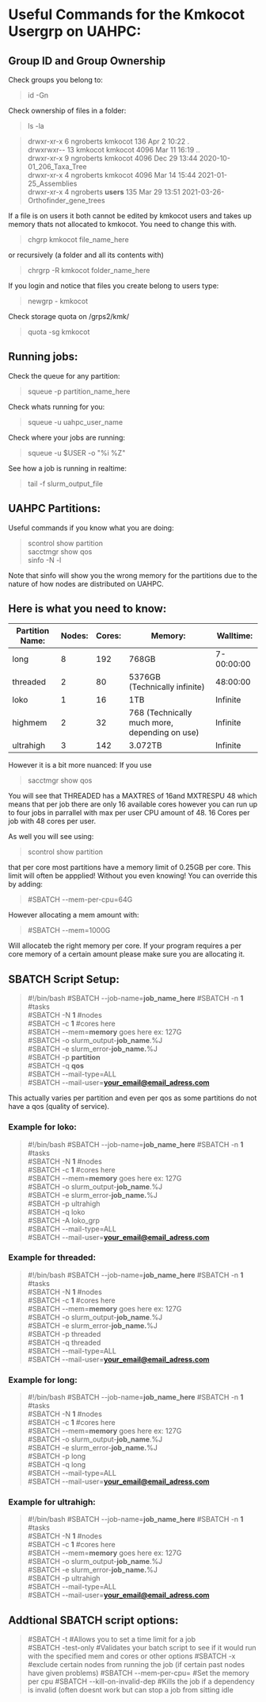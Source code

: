# Useful Commands for the Kmkocot Usergrp on UAHPC:

## Group ID and Group Ownership

Check groups you belong to:
>id -Gn

Check ownership of files in a folder:
>ls -la

>drwxr-xr-x  6 ngroberts kmkocot  136 Apr  2 10:22 . <br/>
>drwxrwxr-- 13 kmkocot   kmkocot 4096 Mar 11 16:19 .. <br/>
>drwxr-xr-x  9 ngroberts kmkocot 4096 Dec 29 13:44 2020-10-01_206_Taxa_Tree <br/>
>drwxr-xr-x  4 ngroberts kmkocot 4096 Mar 14 15:44 2021-01-25_Assemblies <br/>
>drwxr-xr-x  4 ngroberts **users**  135 Mar 29 13:51 2021-03-26-Orthofinder_gene_trees <br/>

If a file is on users it both cannot be edited by kmkocot users and takes up memory thats not allocated to kmkocot.
You need to change this with.
>chgrp kmkocot file_name_here

or recursively (a folder and all its contents with)
>chrgrp -R kmkocot folder_name_here

If you login and notice that files you create belong to users type:
>newgrp - kmkocot 

Check storage quota on /grps2/kmk/
>quota -sg kmkocot

## Running jobs:

Check the queue for any partition:
>squeue -p partition_name_here

Check whats running for you:
>squeue -u uahpc_user_name

Check where your jobs are running:
>squeue -u $USER -o "%i %Z"

See how a job is running in realtime:
> tail -f slurm_output_file

## UAHPC Partitions:

Useful commands if you know what you are doing:
>scontrol show partition <br/>
>sacctmgr show qos <br/>
>sinfo -N -l <br/>

Note that sinfo will show you the wrong memory for the partitions due to the nature of how nodes are distributed on UAHPC.

## Here is what you need to know:
| Partition Name: | Nodes: | Cores: | Memory:                                       | Walltime:  |
|-----------------|--------|--------|-----------------------------------------------|------------|
| long            | 8      | 192    | 768GB                                         | 7-00:00:00 |
| threaded        | 2      | 80     | 5376GB (Technically infinite)                 | 48:00:00   |
| loko            | 1      | 16     | 1TB                                           | Infinite   |
| highmem         | 2      | 32     | 768 (Technically much more, depending on use) | Infinite   |
| ultrahigh       | 3      | 142    | 3.072TB                                       | Infinite   |

However it is a bit more nuanced: 
If you use
>sacctmgr show qos 

You will see that THREADED has a MAXTRES of 16and MXTRESPU 48  which means that per job there are only 16 available cores however you can run up to four jobs in parrallel with max per user CPU amount of 48.
16 Cores per job with 48 cores per user.

As well you will see using: 
>scontrol show partition 

that per core most partitions have a memory limit of 0.25GB per core. This limit will often be appplied! Without you even knowing!
You can override this by adding:
>#SBATCH --mem-per-cpu=64G

However allocating a mem amount with:
>#SBATCH --mem=1000G 

Will allocateb the right memory per core. If your program requires a per core memory of a certain amount please make sure you are allocating it. 

## SBATCH Script Setup:
>#!/bin/bash
>#SBATCH --job-name=**job_name_here**
>#SBATCH -n **1** #tasks <br/>
>#SBATCH -N **1** #nodes <br/>
>#SBATCH -c **1** #cores here <br/>
>#SBATCH --mem=**memory** goes here ex: 127G <br/>
>#SBATCH -o slurm_output-**job_name**.%J <br/>
>#SBATCH -e slurm_error-**job_name.**%J <br/>
>#SBATCH -p **partition** <br/>
>#SBATCH -q **qos** <br/>
>#SBATCH --mail-type=ALL <br/>
>#SBATCH --mail-user=**your_email@email_adress.com** <br/>

This actually varies per partition and even per qos as some partitions do not have a qos (quality of service).
### Example for loko:
>#!/bin/bash
>#SBATCH --job-name=**job_name_here**
>#SBATCH -n **1** #tasks <br/>
>#SBATCH -N **1** #nodes <br/>
>#SBATCH -c **1** #cores here <br/>
>#SBATCH --mem=**memory** goes here ex: 127G <br/>
>#SBATCH -o slurm_output-**job_name**.%J <br/>
>#SBATCH -e slurm_error-**job_name.**%J <br/>
>#SBATCH -p ultrahigh <br/>
>#SBATCH -q loko <br/>
>#SBATCH -A loko_grp <br/>
>#SBATCH --mail-type=ALL <br/>
>#SBATCH --mail-user=**your_email@email_adress.com** <br/>

### Example for threaded:
>#!/bin/bash
>#SBATCH --job-name=**job_name_here**
>#SBATCH -n **1** #tasks <br/>
>#SBATCH -N **1** #nodes <br/>
>#SBATCH -c **1** #cores here <br/>
>#SBATCH --mem=**memory** goes here ex: 127G <br/>
>#SBATCH -o slurm_output-**job_name**.%J <br/>
>#SBATCH -e slurm_error-**job_name.**%J <br/>
>#SBATCH -p threaded <br/>
>#SBATCH -q threaded <br/>
>#SBATCH --mail-type=ALL <br/>
>#SBATCH --mail-user=**your_email@email_adress.com** <br/>

### Example for long:
>#!/bin/bash
>#SBATCH --job-name=**job_name_here**
>#SBATCH -n **1** #tasks <br/>
>#SBATCH -N **1** #nodes <br/>
>#SBATCH -c **1** #cores here <br/>
>#SBATCH --mem=**memory** goes here ex: 127G <br/>
>#SBATCH -o slurm_output-**job_name**.%J <br/>
>#SBATCH -e slurm_error-**job_name.**%J <br/>
>#SBATCH -p long <br/>
>#SBATCH -q long <br/>
>#SBATCH --mail-type=ALL <br/>
>#SBATCH --mail-user=**your_email@email_adress.com** <br/>

### Example for ultrahigh:
>#!/bin/bash
>#SBATCH --job-name=**job_name_here**
>#SBATCH -n **1** #tasks <br/>
>#SBATCH -N **1** #nodes <br/>
>#SBATCH -c **1** #cores here <br/>
>#SBATCH --mem=**memory** goes here ex: 127G <br/>
>#SBATCH -o slurm_output-**job_name**.%J <br/>
>#SBATCH -e slurm_error-**job_name.**%J <br/>
>#SBATCH -p ultrahigh <br/>
>#SBATCH --mail-type=ALL <br/>
>#SBATCH --mail-user=**your_email@email_adress.com** <br/>

## Addtional SBATCH script options:
>#SBATCH -t #Allows you to set a time limit for a job <br/>
>#SBATCH -test-only #Validates your batch script to see if it would run with the specified mem and cores or other options
>#SBATCH -x #exclude certain nodes from running the job (if certain past nodes have given problems)
>#SBATCH --mem-per-cpu= #Set the memory per cpu 
>#SBATCH --kill-on-invalid-dep #Kills the job if a dependency is invalid (often doesnt work but can stop a job from sitting idle


